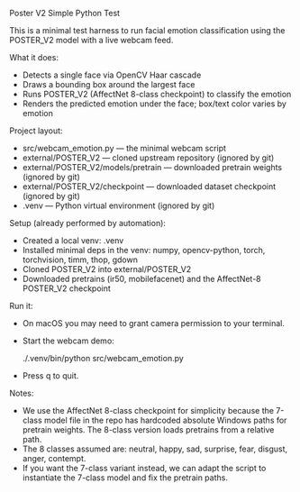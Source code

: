 Poster V2 Simple Python Test

This is a minimal test harness to run facial emotion classification using the POSTER_V2 model with a live webcam feed.

What it does:
- Detects a single face via OpenCV Haar cascade
- Draws a bounding box around the largest face
- Runs POSTER_V2 (AffectNet 8-class checkpoint) to classify the emotion
- Renders the predicted emotion under the face; box/text color varies by emotion

Project layout:
- src/webcam_emotion.py — the minimal webcam script
- external/POSTER_V2 — cloned upstream repository (ignored by git)
- external/POSTER_V2/models/pretrain — downloaded pretrain weights (ignored by git)
- external/POSTER_V2/checkpoint — downloaded dataset checkpoint (ignored by git)
- .venv — Python virtual environment (ignored by git)

Setup (already performed by automation):
- Created a local venv: .venv
- Installed minimal deps in the venv: numpy, opencv-python, torch, torchvision, timm, thop, gdown
- Cloned POSTER_V2 into external/POSTER_V2
- Downloaded pretrains (ir50, mobilefacenet) and the AffectNet-8 POSTER_V2 checkpoint

Run it:
- On macOS you may need to grant camera permission to your terminal.
- Start the webcam demo:
  
  ./.venv/bin/python src/webcam_emotion.py

- Press q to quit.

Notes:
- We use the AffectNet 8-class checkpoint for simplicity because the 7-class model file in the repo has hardcoded absolute Windows paths for pretrain weights. The 8-class version loads pretrains from a relative path.
- The 8 classes assumed are: neutral, happy, sad, surprise, fear, disgust, anger, contempt.
- If you want the 7-class variant instead, we can adapt the script to instantiate the 7-class model and fix the pretrain paths.
